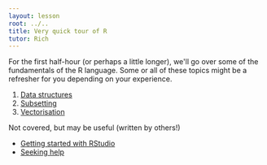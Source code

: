 ```yaml
---
layout: lesson
root: ../..
title: Very quick tour of R
tutor: Rich
---
```


For the first half-hour (or perhaps a little longer), we'll go over some of the fundamentals of the R language. Some or all of these topics might be a refresher for you depending on your experience.

1. [Data structures](data-structures.html)
2. [Subsetting](subsetting.html)
3. [Vectorisation](vectorisation.html)

Not covered, but may be useful (written by others!)

* [Getting started with RStudio](rstudio-basics.html)
* [Seeking help](seeking-help.html)
